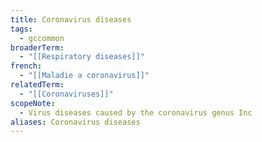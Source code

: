 ```yaml
---
title: Coronavirus diseases
tags:
  - gccommon
broaderTerm:
  - "[[Respiratory diseases]]"
french:
  - "[[Maladie a coronavirus]]"
relatedTerm:
  - "[[Coronaviruses]]"
scopeNote:
  - Virus diseases caused by the coronavirus genus Inc
aliases: Coronavirus diseases
---
```


